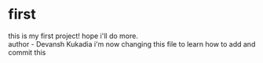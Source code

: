 # first
this is my first project! hope i'll do more. <br>
author - Devansh Kukadia 
i'm now changing this file to learn how to add and commit this 
